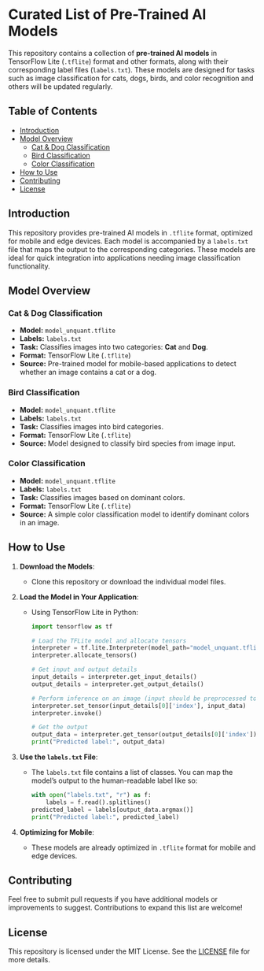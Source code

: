 # Curated List of Pre-Trained AI Models

This repository contains a collection of **pre-trained AI models** in TensorFlow Lite (`.tflite`) format and other formats, along with their corresponding label files (`labels.txt`). These models are designed for tasks such as image classification for cats, dogs, birds, and color recognition and others will be updated regularly.

## Table of Contents

- [Introduction](#introduction)
- [Model Overview](#model-overview)
  - [Cat & Dog Classification](#cat--dog-classification)
  - [Bird Classification](#bird-classification)
  - [Color Classification](#color-classification)
- [How to Use](#how-to-use)
- [Contributing](#contributing)
- [License](#license)

## Introduction

This repository provides pre-trained AI models in `.tflite` format, optimized for mobile and edge devices. Each model is accompanied by a `labels.txt` file that maps the output to the corresponding categories. These models are ideal for quick integration into applications needing image classification functionality.

## Model Overview

### Cat & Dog Classification

- **Model:** `model_unquant.tflite`
- **Labels:** `labels.txt`
- **Task:** Classifies images into two categories: **Cat** and **Dog**.
- **Format:** TensorFlow Lite (`.tflite`)
- **Source:** Pre-trained model for mobile-based applications to detect whether an image contains a cat or a dog.

### Bird Classification

- **Model:** `model_unquant.tflite`
- **Labels:** `labels.txt`
- **Task:** Classifies images into bird categories.
- **Format:** TensorFlow Lite (`.tflite`)
- **Source:** Model designed to classify bird species from image input.

### Color Classification

- **Model:** `model_unquant.tflite`
- **Labels:** `labels.txt`
- **Task:** Classifies images based on dominant colors.
- **Format:** TensorFlow Lite (`.tflite`)
- **Source:** A simple color classification model to identify dominant colors in an image.

## How to Use

1. **Download the Models**:

   - Clone this repository or download the individual model files.

2. **Load the Model in Your Application**:

   - Using TensorFlow Lite in Python:

     ```python
     import tensorflow as tf

     # Load the TFLite model and allocate tensors
     interpreter = tf.lite.Interpreter(model_path="model_unquant.tflite")
     interpreter.allocate_tensors()

     # Get input and output details
     input_details = interpreter.get_input_details()
     output_details = interpreter.get_output_details()

     # Perform inference on an image (input should be preprocessed to match model requirements)
     interpreter.set_tensor(input_details[0]['index'], input_data)
     interpreter.invoke()

     # Get the output
     output_data = interpreter.get_tensor(output_details[0]['index'])
     print("Predicted label:", output_data)
     ```

3. **Use the `labels.txt` File**:

   - The `labels.txt` file contains a list of classes. You can map the model’s output to the human-readable label like so:
     ```python
     with open("labels.txt", "r") as f:
         labels = f.read().splitlines()
     predicted_label = labels[output_data.argmax()]
     print("Predicted label:", predicted_label)
     ```

4. **Optimizing for Mobile**:
   - These models are already optimized in `.tflite` format for mobile and edge devices.

## Contributing

Feel free to submit pull requests if you have additional models or improvements to suggest. Contributions to expand this list are welcome!

## License

This repository is licensed under the MIT License. See the [LICENSE](LICENSE) file for more details.
